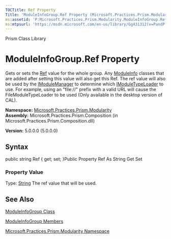 ```yaml
---
TOCTitle: Ref Property
Title: 'ModuleInfoGroup.Ref Property (Microsoft.Practices.Prism.Modularity)'
ms:assetid: 'P:Microsoft.Practices.Prism.Modularity.ModuleInfoGroup.Ref'
ms:mtpsurl: 'https://msdn.microsoft.com/en-us/library/Gg431312(v=PandP.50)'
---
```


Prism Class Library

ModuleInfoGroup.Ref Property
================================

Gets or sets the [Ref](https://msdn.microsoft.com/library/microsoft.practices.prism.modularity.moduleinfo.ref) value for the whole group. Any [ModuleInfo](https://msdn.microsoft.com/library/microsoft.practices.prism.modularity.moduleinfo) classes that are added after setting this value will also get this Ref. The ref value will also be used by the [IModuleManager](https://msdn.microsoft.com/library/microsoft.practices.prism.modularity.imodulemanager) to determine which [IModuleTypeLoader](https://msdn.microsoft.com/library/microsoft.practices.prism.modularity.imoduletypeloader) to use. For example, using an "file://" prefix with a valid URL will cause the FileModuleTypeLoader to be used (Only available in the desktop version of CAL).

**Namespace:** [Microsoft.Practices.Prism.Modularity](https://msdn.microsoft.com/library/microsoft.practices.prism.modularity)
**Assembly:** Microsoft.Practices.Prism.Composition (in Microsoft.Practices.Prism.Composition.dll)

**Version:** 5.0.0.0 (5.0.0.0)

## Syntax


public string Ref { get; set; }Public Property Ref As String Get Set
### Property Value

Type: [String](http://msdn.microsoft.com/en-us/library/s1wwdcbf)
The ref value that will be used.

See Also
--------


[ModuleInfoGroup Class](https://msdn.microsoft.com/library/microsoft.practices.prism.modularity.moduleinfogroup)

[ModuleInfoGroup Members](https://msdn.microsoft.com/allmembers.t:microsoft.practices.prism.modularity.moduleinfogroup)

[Microsoft.Practices.Prism.Modularity Namespace](https://msdn.microsoft.com/library/microsoft.practices.prism.modularity)
